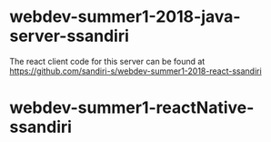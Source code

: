 # webdev-summer1-2018-java-server-ssandiri

The react client code for this server can be found at https://github.com/sandiri-s/webdev-summer1-2018-react-ssandiri
# webdev-summer1-reactNative-ssandiri

